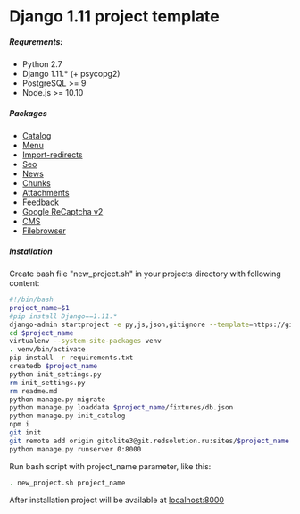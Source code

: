 # Django 1.11 project template

##### Requrements:
 - Python 2.7
 - Django 1.11.* (+ psycopg2)
 - PostgreSQL >= 9
 - Node.js >= 10.10

##### Packages
* [Catalog](https://github.com/oldroute/django-catalog-tree)
* [Menu](https://github.com/oldroute/django-treemenus)
* [Import-redirects](https://github.com/oldroute/django-import-redirects)
* [Seo](https://github.com/oldroute/django-seo)
* [News](https://github.com/oldroute/django-easy-news)
* [Chunks](https://github.com/oldroute/django-chunks)
* [Attachments](https://github.com/oldroute/django-tinymce-attachment)
* [Feedback](https://github.com/oldroute/django-simple-feedback)
* [Google ReCaptcha v2](https://github.com/oldroute/django-nocaptcha-recaptcha)
* [CMS](https://github.com/oldroute/django-page-cms)
* [Filebrowser](https://github.com/oldroute/django-filebrowser-no-grappelli)

##### Installation
Create bash file "new_project.sh" in your projects directory with following content:
``` sh
#!/bin/bash
project_name=$1
#pip install Django==1.11.*
django-admin startproject -e py,js,json,gitignore --template=https://github.com/oldroute/django-box-1/archive/master.zip $project_name
cd $project_name
virtualenv --system-site-packages venv
. venv/bin/activate
pip install -r requirements.txt
createdb $project_name
python init_settings.py
rm init_settings.py
rm readme.md
python manage.py migrate
python manage.py loaddata $project_name/fixtures/db.json
python manage.py init_catalog
npm i
git init
git remote add origin gitolite3@git.redsolution.ru:sites/$project_name
python manage.py runserver 0:8000
```
Run bash script with project_name parameter, like this:
``` sh
. new_project.sh project_name
```
After installation project will be available at [localhost:8000](http://localhost:8000)